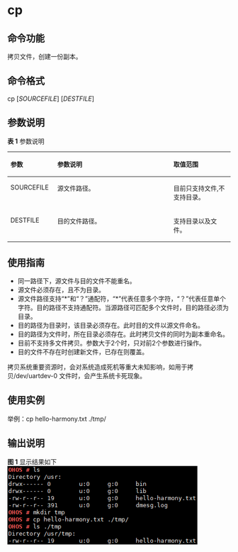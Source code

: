 # cp<a name="ZH-CN_TOPIC_0000001052451607"></a>

## 命令功能<a name="section6841203041513"></a>

拷贝文件，创建一份副本。

## 命令格式<a name="section24286359150"></a>

cp \[_SOURCEFILE_\] \[_DESTFILE_\]

## 参数说明<a name="section558617385152"></a>

**表 1**  参数说明

<a name="table1130mcpsimp"></a>
<table><thead align="left"><tr id="row1136mcpsimp"><th class="cellrowborder" valign="top" width="21%" id="mcps1.2.4.1.1"><p id="p1138mcpsimp"><a name="p1138mcpsimp"></a><a name="p1138mcpsimp"></a>参数</p>
</th>
<th class="cellrowborder" valign="top" width="52%" id="mcps1.2.4.1.2"><p id="p1140mcpsimp"><a name="p1140mcpsimp"></a><a name="p1140mcpsimp"></a>参数说明</p>
</th>
<th class="cellrowborder" valign="top" width="27%" id="mcps1.2.4.1.3"><p id="p1142mcpsimp"><a name="p1142mcpsimp"></a><a name="p1142mcpsimp"></a>取值范围</p>
</th>
</tr>
</thead>
<tbody><tr id="row1143mcpsimp"><td class="cellrowborder" valign="top" width="21%" headers="mcps1.2.4.1.1 "><p id="p1145mcpsimp"><a name="p1145mcpsimp"></a><a name="p1145mcpsimp"></a>SOURCEFILE</p>
</td>
<td class="cellrowborder" valign="top" width="52%" headers="mcps1.2.4.1.2 "><p id="p1147mcpsimp"><a name="p1147mcpsimp"></a><a name="p1147mcpsimp"></a>源文件路径。</p>
</td>
<td class="cellrowborder" valign="top" width="27%" headers="mcps1.2.4.1.3 "><p id="p1149mcpsimp"><a name="p1149mcpsimp"></a><a name="p1149mcpsimp"></a>目前只支持文件,不支持目录。</p>
</td>
</tr>
<tr id="row1150mcpsimp"><td class="cellrowborder" valign="top" width="21%" headers="mcps1.2.4.1.1 "><p id="p1152mcpsimp"><a name="p1152mcpsimp"></a><a name="p1152mcpsimp"></a>DESTFILE</p>
</td>
<td class="cellrowborder" valign="top" width="52%" headers="mcps1.2.4.1.2 "><p id="p1154mcpsimp"><a name="p1154mcpsimp"></a><a name="p1154mcpsimp"></a>目的文件路径。</p>
</td>
<td class="cellrowborder" valign="top" width="27%" headers="mcps1.2.4.1.3 "><p id="p1156mcpsimp"><a name="p1156mcpsimp"></a><a name="p1156mcpsimp"></a>支持目录以及文件。</p>
</td>
</tr>
</tbody>
</table>

## 使用指南<a name="section16128156162"></a>

-   同一路径下，源文件与目的文件不能重名。
-   源文件必须存在，且不为目录。
-   源文件路径支持“\*”和“？”通配符，“\*”代表任意多个字符，“？”代表任意单个字符。目的路径不支持通配符。当源路径可匹配多个文件时，目的路径必须为目录。
-   目的路径为目录时，该目录必须存在。此时目的文件以源文件命名。
-   目的路径为文件时，所在目录必须存在。此时拷贝文件的同时为副本重命名。
-   目前不支持多文件拷贝。参数大于2个时，只对前2个参数进行操作。
-   目的文件不存在时创建新文件，已存在则覆盖。

拷贝系统重要资源时，会对系统造成死机等重大未知影响，如用于拷贝/dev/uartdev-0 文件时，会产生系统卡死现象。

## 使用实例<a name="section19354171211618"></a>

举例：cp hello-harmony.txt ./tmp/

## 输出说明<a name="section16754183195914"></a>

**图 1**  显示结果如下<a name="fig184025115493"></a>  
![](figures/显示结果如下-0.png "显示结果如下-0")

